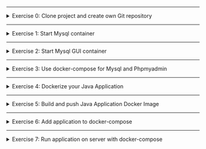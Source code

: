 </details>

******

<details>
<summary>Exercise 0: Clone project and create own Git repository </summary>
 <br />

**steps:**

```sh
# clone repository & change into project dir
git clone git@gitlab.com:twn-devops-bootcamp/latest/07-docker/docker-exercises.git
cd docker-exercises

# remove remote repo reference and create your own local repository
rm -rf .git
git init 
git add .
git commit -m "initial commit"

# create git repository on Gitlab and push your newly created local repository to it
git remote add origin git@gitlab.com:{gitlab-user}/{gitlab-repo}.git
git push -u origin master

# you can find the environment variables defined in src/main/java/com/example/DatabaseConfig.java file

```

</details>

******

<details>
<summary>Exercise 1: Start Mysql container </summary>
 <br />

**steps**

```sh
# start mysql container using docker
docker run -p 3306:3306 \
--name mysql \
-e MYSQL_ROOT_PASSWORD=rootpass \
-e MYSQL_DATABASE=team-member-projects \
-e MYSQL_USER=admin \
-e MYSQL_PASSWORD=adminpass \
-d mysql mysqld --default-authentication-plugin=mysql_native_password

# create java jar file
gradle build

# set env vars in Terminal for the java application (these will read in DatabaseConfig.java)
export DB_USER=admin
export DB_PWD=adminpass
export DB_SERVER=localhost
export DB_NAME=team-member-projects

# start java application
java -jar build/libs/docker-exercises-project-1.0-SNAPSHOT.jar

```

</details>

******

<details>
<summary>Exercise 2: Start Mysql GUI container </summary>
 <br />

**steps**
```sh
# start phpmyadmin container using the official image
docker run -p 8083:80 \
--name phpmyadmin \
--link mysql:db \
-d phpmyadmin/phpmyadmin

# access it in the browser on
localhost:8083

# login to phpmyadmin UI with either of 2 mysql user credentials:
* admin:adminpass
* root:rootpass

```

</details>

******

<details>
<summary>Exercise 3: Use docker-compose for Mysql and Phpmyadmin </summary>
 <br />

**docker-compose.yaml**
```sh
version: '3'
services:
  mysql:
    image: mysql
    ports:
      - 3306:3306
    environment:
      - MYSQL_ROOT_PASSWORD=rootpass
      - MYSQL_DATABASE=team-member-projects
      - MYSQL_USER=admin    
      - MYSQL_PASSWORD=adminpass
    volumes:
    - mysql-data:/var/lib/mysql
    container_name: mysql
    command: --default-authentication-plugin=mysql_native_password
  phpmyadmin:
    image: phpmyadmin
    environment:
      - PMA_HOST=mysql
    ports:
      - 8083:80
    container_name: phpmyadmin
volumes:
  mysql-data:
    driver: local

```

**Start containers with docker-compose**
```sh
docker-compose -f docker-compose.yaml up    
```

</details>

******

<details>
<summary>Exercise 4: Dockerize your Java Application </summary>
 <br />

**Dockerfile**
```sh
FROM openjdk:17.0.2-jdk
EXPOSE 8080
RUN mkdir /opt/app
COPY build/libs/docker-exercises-project-1.0-SNAPSHOT.jar /opt/app
WORKDIR /opt/app
CMD ["java", "-jar", "docker-exercises-project-1.0-SNAPSHOT.jar"]

```


</details>

******

<details>
<summary>Exercise 5: Build and push Java Application Docker Image </summary>
 <br />

**steps:**
```sh
# create jar file - bootcamp-java-mysql-project-1.0-SNAPSHOT.jar
gradle build

# create docker image - {repo-name}/{image-name}:{image-tag}
docker build -t {repo-name}/java-app:1.0-SNAPSHOT .

# push docker to remote docker repo {repo-name}
docker push {repo-name}/java-app:1.0-SNAPSHOT

```

</details>

******

<details>
<summary>Exercise 6: Add application to docker-compose </summary>
 <br />

**docker-compose-with-app.yaml**
```sh
version: '3'
services:
  my-java-app:
    image: java-mysql-app:1.0 # specify the full image name with repository name
    environment:
      - DB_USER=${DB_USER}
      - DB_PWD=${DB_PWD}
      - DB_SERVER=${DB_SERVER}
      - DB_NAME=${DB_NAME}
    ports:
    - 8080:8080
    container_name: my-java-app
    depends_on:
      - mysql
  mysql:
    image: mysql
    ports:
      - 3306:3306
    environment:
      - MYSQL_ROOT_PASSWORD=${MYSQL_ROOT_PASSWORD}
      - MYSQL_DATABASE=${DB_NAME}
      - MYSQL_USER=${DB_USER}
      - MYSQL_PASSWORD=${DB_PWD}
    volumes:
    - mysql-data:/var/lib/mysql
    container_name: mysql
    command: --default-authentication-plugin=mysql_native_password
  phpmyadmin:
    image: phpmyadmin
    ports:
      - 8083:80
    environment:
      - PMA_HOST=${PMA_HOST}
      - PMA_PORT=${PMA_PORT}
      - MYSQL_ROOT_PASSWORD=${MYSQL_ROOT_PASSWORD}
    container_name: phpmyadmin
    depends_on:
      - mysql
volumes:
  mysql-data:
    driver: local

```

**docker-compose-with-app.yaml**
```sh
# set all needed environment variables
export DB_USER=admin
export DB_PWD=adminpass
export DB_SERVER=mysql
export DB_NAME=team-member-projects

export MYSQL_ROOT_PASSWORD=rootpass

export PMA_HOST=mysql
export PMA_PORT=3306

# start all 3 containers 
docker-compose -f docker-compose.yaml up    
```

</details>

******

<details>
<summary>Exercise 7: Run application on server with docker-compose </summary>
 <br />

**Dockerfile**
```sh
# on Linux server - to add an insecure docker registry, add the file /etc/docker/daemon.json with the following content
{
  "insecure-registries" : [ "{repo-address}:{repo-port}" ]
}

# restart docker for the configuration to take affect
sudo service docker restart

# check the insecure repository was added - last section "Insecure Registries:"
docker info

# do docker login to repo
docker login {repo-address}:{repo-port}

# change hardcoded HOST env var in src/main/resources/static/index.html file, line 48
const HOST = "{server-ip-address}";

# rebuild the application and image and push to repo
gradle build
docker build -t {repo-name}/java-app:1.0-SNAPSHOT .
docker push {repo-name}/java-app:1.0-SNAPSHOT 

# copy docker-compose file to remote server
scp -i ~/.ssh/id_rsa docker-compose.yaml {server-user}:{server-ip}:/home/{server-user}

# ssh into the remote server
# set all env vars as you did in exercise 6
# run docker compose file
# open port 8080 on server to access java application

```

</details>



